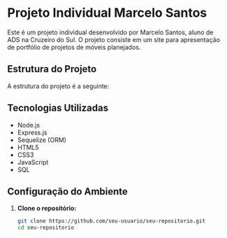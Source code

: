 # Projeto Individual Marcelo Santos

Este é um projeto individual desenvolvido por Marcelo Santos, aluno de ADS na Cruzeiro do Sul. O projeto consiste em um site para apresentação de portfólio de projetos de móveis planejados.

## Estrutura do Projeto

A estrutura do projeto é a seguinte:

## Tecnologias Utilizadas

- Node.js
- Express.js
- Sequelize (ORM)
- HTML5
- CSS3
- JavaScript
- SQL

## Configuração do Ambiente

1. **Clone o repositório:**
   ```sh
   git clone https://github.com/seu-usuario/seu-repositorio.git
   cd seu-repositorio

